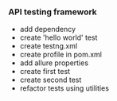 

 ### API testing framework
 

* add dependency
* create 'hello world' test
* create testng.xml
* create profile in pom.xml
* add allure properties
* create first test
* create second test
* refactor tests using utilities